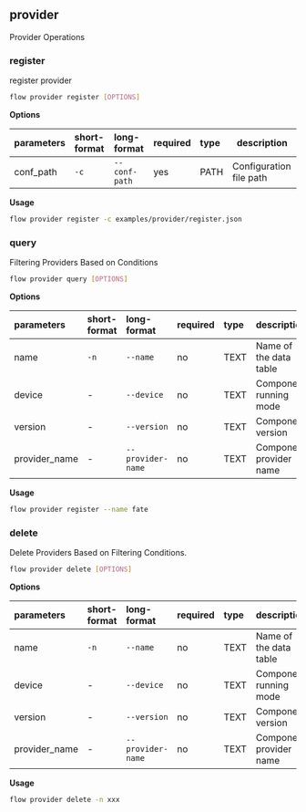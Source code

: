 ## provider
Provider Operations
### register
register provider
```bash
flow provider register [OPTIONS]
```
**Options**

| parameters | short-format | long-format | required | type | description |
| :-------- |:-----|:-------------| :--- | :----- |------|
| conf_path | `-c` | `--conf-path` | yes | PATH | Configuration file path |
**Usage**
```bash
flow provider register -c examples/provider/register.json
```

### query
Filtering Providers Based on Conditions
```bash
flow provider query [OPTIONS]
```
**Options**

| parameters | short-format | long-format | required | type | description |
| :-------- |:-----|:-------------| :--- | :----- |------|
| name | `-n` | `--name` | no | TEXT | Name of the data table |
| device | - | `--device` | no | TEXT | Component running mode |
| version | - | `--version` | no | TEXT | Component version |
| provider_name | - | `--provider-name` | no | TEXT | Component provider name |
**Usage**
```bash
flow provider register --name fate
```

### delete
Delete Providers Based on Filtering Conditions.
```bash
flow provider delete [OPTIONS]
```
**Options**

| parameters | short-format | long-format | required | type | description |
| :-------- |:-----|:-------------| :--- | :----- |------|
| name | `-n` | `--name` | no | TEXT | Name of the data table |
| device | - | `--device` | no | TEXT | Component running mode |
| version | - | `--version` | no | TEXT | Component version |
| provider_name | - | `--provider-name` | no | TEXT | Component provider name |
**Usage**
```bash
flow provider delete -n xxx
```

